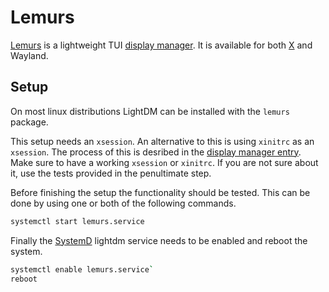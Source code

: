 # Lemurs

[Lemurs](https://github.com/coastalwhite/lemurs) is a lightweight TUI
[display manager](/wiki/linux/display_managers.md).
It is available for both [X](/wiki/linux/x_window_system.md) and Wayland.

## Setup

On most linux distributions LightDM can be installed with the `lemurs` package.

This setup needs an `xsession`.
An alternative to this is using `xinitrc` as an `xsession`.
The process of this is desribed in the
[display manager entry](/wiki/linux/display_managers.md#use-xinitrc-as-xsession).
Make sure to have a working `xsession` or `xinitrc`.
If you are not sure about it, use the tests provided in the penultimate step.

Before finishing the setup the functionality should be tested.
This can be done by using one or both of the following commands. 

```sh 
systemctl start lemurs.service
```

Finally the [SystemD](/wiki/linux/systemd.md) lightdm service needs to be enabled and reboot the
system.

```sh 
systemctl enable lemurs.service`
reboot
```
